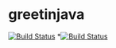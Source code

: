 # greetinjava
[![Build Status](https://travis-ci.org/vivo8934/greetinjava.svg?branch=master)](https://travis-ci.org/vivo8934/greetinjava)
*[![Build Status](https://travis-ci.org/vivo8934/greetinjava.svg?branch=master)](https://travis-ci.org/vivo8934/greetinjava)
